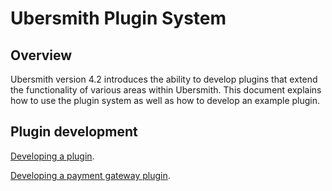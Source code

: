 # Ubersmith Plugin System

## Overview
Ubersmith version 4.2 introduces the ability to develop plugins that extend the functionality of various areas within Ubersmith. This document explains how to use the plugin system as well as how to develop an example plugin.

## Plugin development
[Developing a plugin](docs/DEVELOPMENT.md).

[Developing a payment gateway plugin](docs/DEVELOPMENT_PAYMENT_GATEWAY.md).

